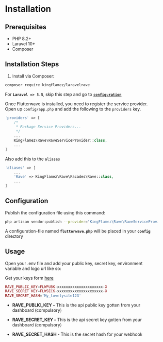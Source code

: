 # Installation

## Prerequisites

- PHP 8.2+
- Laravel 10+
- Composer

## Installation Steps

1. Install via Composer:

```bash
composer require kingflamez/laravelrave
```

For **`Laravel => 5.5`**, skip this step and go to [**`configuration`**](#configuration)

Once Flutterwave is installed, you need to register the service provider. Open up `config/app.php` and add the following to the `providers` key.

```php
'providers' => [
    /*
     * Package Service Providers...
     */
    ...
    KingFlamez\Rave\RaveServiceProvider::class,
    ...
]
```

Also add this to the `aliases`

```php
'aliases' => [
    ...
    'Rave' => KingFlamez\Rave\Facades\Rave::class,
    ...
]
```

## Configuration

Publish the configuration file using this command:

```bash
php artisan vendor:publish --provider="KingFlamez\Rave\RaveServiceProvider"
```

A configuration-file named **`flutterwave.php`** will be placed in your **`config`** directory

## Usage

Open your .env file and add your public key, secret key, environment variable and logo url like so:

Get your keys form [here](https://dashboard.flutterwave.com/dashboard/settings/apis)

```php
RAVE_PUBLIC_KEY=FLWPUBK-xxxxxxxxxxxxxxxxxxxxx-X
RAVE_SECRET_KEY=FLWSECK-xxxxxxxxxxxxxxxxxxxxx-X
RAVE_SECRET_HASH='My_lovelysite123'
```

- **RAVE_PUBLIC_KEY -** This is the api public key gotten from your dashboard (compulsory)

- **RAVE_SECRET_KEY -** This is the api secret key gotten from your dashboard (compulsory)

- **RAVE_SECRET_HASH -** This is the secret hash for your webhook

